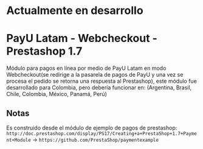 # Actualmente en desarrollo

# PayU Latam - Webcheckout - Prestashop 1.7

Módulo para pagos en línea por medio de PayU Latam en modo Webcheckout(se redirige a la pasarela de pagos de PayU y una vez se 
procesa el pedido se retorna una respuesta al Prestashop), este módulo fue desarrollado para Colombia, pero debería funcionar 
en: (Argentina, Brasil, Chile, Colombia, México, Panamá, Perú)

## Notas
Es construido desde el módulo de ejemplo de pagos de prestashop: `http://doc.prestashop.com/display/PS17/Creating+a+PrestaShop+1.7+Payment+Module` -> `https://github.com/PrestaShop/paymentexample` 